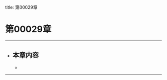 title: 第00029章
# 第00029章
-------------------------------------------------
- 本章内容
    - 
    - 
-------------------------------------------------

